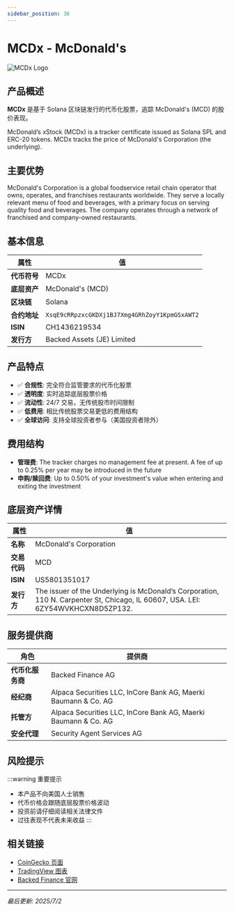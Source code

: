 ```yaml
---
sidebar_position: 36
---
```


# MCDx - McDonald's

![MCDx Logo](/img/tokens/MCDx.svg)

## 产品概述

**MCDx** 是基于 Solana 区块链发行的代币化股票，追踪 McDonald's (MCD) 的股价表现。

McDonald’s xStock (MCDx) is a tracker certificate issued as Solana SPL and ERC-20 tokens. MCDx tracks the price of McDonald's Corporation (the underlying).

## 主要优势

McDonald's Corporation is a global foodservice retail chain operator that owns, operates, and franchises restaurants worldwide. They serve a locally relevant menu of food and beverages, with a primary focus on serving quality food and beverages. The company operates through a network of franchised and company-owned restaurants.


## 基本信息

| 属性 | 值 |
|------|----|
| **代币符号** | MCDx |
| **底层资产** | McDonald's (MCD) |
| **区块链** | Solana |
| **合约地址** | `XsqE9cRRpzxcGKDXj1BJ7Xmg4GRhZoyY1KpmGSxAWT2` |
| **ISIN** | CH1436219534 |
| **发行方** | Backed Assets (JE) Limited |

## 产品特点

- ✅ **合规性**: 完全符合监管要求的代币化股票
- ✅ **透明度**: 实时追踪底层股票价格
- ✅ **流动性**: 24/7 交易，无传统股市时间限制
- ✅ **低费用**: 相比传统股票交易更低的费用结构
- ✅ **全球访问**: 支持全球投资者参与（美国投资者除外）

## 费用结构

- **管理费**: The tracker charges no management fee at present. A fee of up to 0.25% per year may be introduced in the future
- **申购/赎回费**: Up to 0.50% of your investment's value when entering and exiting the investment

## 底层资产详情

| 属性 | 值 |
|------|----|
| **名称** | McDonald's Corporation |
| **交易代码** | MCD |
| **ISIN** | US5801351017 |
| **发行方** | The issuer of the Underlying is McDonald’s Corporation, 110 N. Carpenter St, Chicago, IL 60607, USA. LEI: 6ZY54WVKHCXN8D5ZP132. |

## 服务提供商

| 角色 | 提供商 |
|------|----|
| **代币化服务商** | Backed Finance AG |
| **经纪商** | Alpaca Securities LLC, InCore Bank AG, Maerki Baumann & Co. AG |
| **托管方** | Alpaca Securities LLC, InCore Bank AG, Maerki Baumann & Co. AG |
| **安全代理** | Security Agent Services AG |

## 风险提示

:::warning 重要提示
- 本产品不向美国人士销售
- 代币价格会跟随底层股票价格波动
- 投资前请仔细阅读相关法律文件
- 过往表现不代表未来收益
:::

## 相关链接

- [CoinGecko 页面](https://www.coingecko.com/)
- [TradingView 图表](https://www.tradingview.com/)
- [Backed Finance 官网](https://backed.fi/)

---

*最后更新: 2025/7/2*
